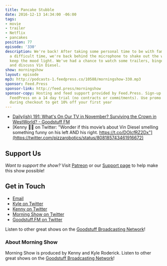 ```yaml
---
title: Pancake Stubble
date: 2016-12-13 14:34:00 -06:00
tags:
- movie
- trailer
- Netflix
- pancakes
position: 77
episode: '330'
description: We're back! After taking some personal time to be with family during
  a difficult time, we're back behind the microphone to shake out the wiggles and
  keep the mood light. We've had a chance to watch some trailers, binge some shows,
  and discuss Vin Diesel.
show: morningshow
layout: episode
mp3: http://podcasts-1.feedpress.co/10588/morningshow-330.mp3
sponsor: Feed.Press
sponsor-link: http://feed.press/morningshow
sponsor-copy: Hosting and feed support provided by Feed.Press. Sign-up today and try
  FeedPress on a 14 day trial (no contracts or commitments). Use promo code `morningshow`
  during checkout to get 10% off your first year
---
```


* [Daily(ish) 191: What's On Our TV in November? Surviving the Crown in WestWorld? - Goodstuff FM](http://goodstuff.fm/dailyish/191)
* [Kenny 🍕🤖 on Twitter: "Wonder if this movie’s about Vin Diesel smelling something funny on his left AND his right. https://t.co/DOIcfRZ2Dx"](https://twitter.com/pizzarobotics/status/808185743461916672)

## Support Us
*Want to support the show?* Visit [Patreon](http://patreon.com/morningshow) or our [Support page](http://goodstuff.fm/support) to help make this show possible!

## Get in Touch
* [Email](mailto:kyle@goodstuff.fm)
* [Kyle on Twitter](http://twitter.com/dogburps)
* [Kenny on Twitter](http://twitter.com/pizzarobotics)
* [Morning Show on Twitter](http://twitter.com/morningshowam)
* [Goodstuff.FM on Twitter](http://twitter.com/goodstufffm)

Listen to other great shows on the [Goodstuff Broadcasting Network](http://goodstuff.fm/shows)!

### About Morning Show
Morning Show is produced by Kenny and Kyle Roderick. Listen to other great shows on the [Goodstuff Broadcasting Network](http://goodstuff.fm/)!

